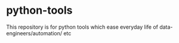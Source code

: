 # python-tools
This repository is for python tools which ease everyday life of data-engineers/automation/ etc
